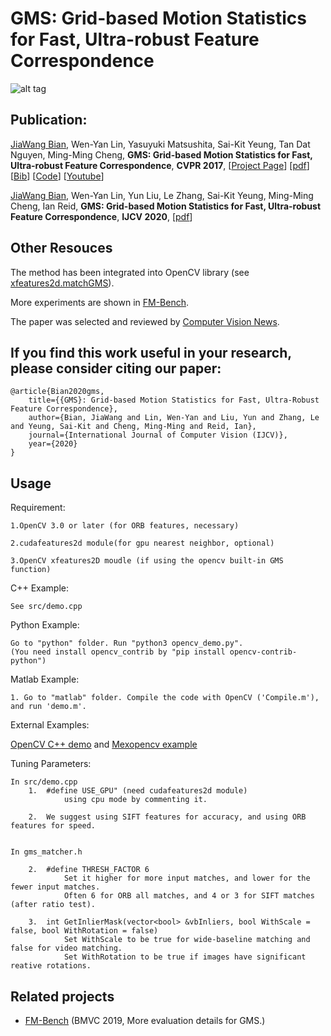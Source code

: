 # GMS: Grid-based Motion Statistics for Fast, Ultra-robust Feature Correspondence

![alt tag](http://mmcheng.net/wp-content/uploads/2017/03/dog_ours.jpg)



## Publication:

[JiaWang Bian](http://jwbian.net), Wen-Yan Lin, Yasuyuki Matsushita, Sai-Kit Yeung, Tan Dat Nguyen, Ming-Ming Cheng, **GMS: Grid-based Motion Statistics for Fast, Ultra-robust Feature Correspondence**, **CVPR 2017**, [[Project Page](http://jwbian.net/gms)] [[pdf](http://jwbian.net/Papers/GMS_CVPR17.pdf)] [[Bib](http://jwbian.net/Papers/bian2017gms.txt)] [[Code](https://github.com/JiawangBian/GMS-Feature-Matcher)] [[Youtube](https://youtu.be/3SlBqspLbxI)]

[JiaWang Bian](http://jwbian.net), Wen-Yan Lin, Yun Liu, Le Zhang, Sai-Kit Yeung, Ming-Ming Cheng, Ian Reid, **GMS: Grid-based Motion Statistics for Fast, Ultra-robust Feature Correspondence**, **IJCV 2020**, [[pdf](https://link.springer.com/content/pdf/10.1007%2Fs11263-019-01280-3.pdf)] 


## Other Resouces

  The method has been integrated into OpenCV library (see [xfeatures2d.matchGMS](https://docs.opencv.org/master/db/dd9/group__xfeatures2d__match.html)).
  
  More experiments are shown in [FM-Bench](https://jwbian.net/fm-bench).

  The paper was selected and reviewed by [Computer Vision News](http://www.rsipvision.com/ComputerVisionNews-2017August/#48).


## If you find this work useful in your research, please consider citing our paper:
	
	@article{Bian2020gms,
  		title={{GMS}: Grid-based Motion Statistics for Fast, Ultra-Robust Feature Correspondence},
  		author={Bian, JiaWang and Lin, Wen-Yan and Liu, Yun and Zhang, Le and Yeung, Sai-Kit and Cheng, Ming-Ming and Reid, Ian},
  		journal={International Journal of Computer Vision (IJCV)},
  		year={2020}
	}


## Usage

Requirement:

	1.OpenCV 3.0 or later (for ORB features, necessary)

	2.cudafeatures2d module(for gpu nearest neighbor, optional)
	
	3.OpenCV xfeatures2D moudle (if using the opencv built-in GMS function) 

C++ Example:

	See src/demo.cpp


Python Example:
	
	Go to "python" folder. Run "python3 opencv_demo.py". 
	(You need install opencv_contrib by "pip install opencv-contrib-python")
	
	
Matlab Example:
	
	1. Go to "matlab" folder. Compile the code with OpenCV ('Compile.m'), and run 'demo.m'.

External Examples:

   [OpenCV C++ demo](https://github.com/opencv/opencv_contrib/blob/master/modules/xfeatures2d/samples/gms_matcher.cpp) and [Mexopencv example](http://amroamroamro.github.io/mexopencv/opencv_contrib/gms_matcher_img_demo.html)


Tuning Parameters:

	In src/demo.cpp
		1.	#define USE_GPU" (need cudafeatures2d module) 
				using cpu mode by commenting it.
				
		2.	We suggest using SIFT features for accuracy, and using ORB features for speed.

	
	In gms_matcher.h
				
		2.	#define THRESH_FACTOR 6		
				Set it higher for more input matches, and lower for the fewer input matches.
				Often 6 for ORB all matches, and 4 or 3 for SIFT matches (after ratio test).
				
		3. 	int GetInlierMask(vector<bool> &vbInliers, bool WithScale = false, bool WithRotation = false)
				Set WithScale to be true for wide-baseline matching and false for video matching.
				Set WithRotation to be true if images have significant reative rotations.
				

## Related projects

 * [FM-Bench](https://github.com/JiawangBian/FM-Bench) (BMVC 2019, More evaluation details for GMS.)


